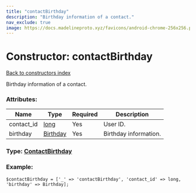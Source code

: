 ```yaml
---
title: "contactBirthday"
description: "Birthday information of a contact."
nav_exclude: true
image: https://docs.madelineproto.xyz/favicons/android-chrome-256x256.png
---
```

# Constructor: contactBirthday  
[Back to constructors index](/API_docs/constructors/index.html)



Birthday information of a contact.

### Attributes:

| Name     |    Type       | Required | Description |
|----------|---------------|----------|-------------|
|contact\_id|[long](/API_docs/types/long.html) | Yes|User ID.|
|birthday|[Birthday](/API_docs/types/Birthday.html) | Yes|Birthday information.|



### Type: [ContactBirthday](/API_docs/types/ContactBirthday.html)


### Example:

```
$contactBirthday = ['_' => 'contactBirthday', 'contact_id' => long, 'birthday' => Birthday];
```  

